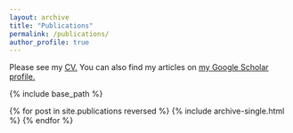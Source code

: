 ```yaml
---
layout: archive
title: "Publications"
permalink: /publications/
author_profile: true
---
```


Please see my <u><a href="https://hansriess.com/files/cv.pdf">CV</a>.</u> You can also find my articles on <u><a href="https://scholar.google.com/citations?hl=en&user=lkdryGgAAAAJ">my Google Scholar profile</a>.</u>


{% include base_path %}

{% for post in site.publications reversed %}
  {% include archive-single.html %}
{% endfor %}
